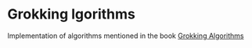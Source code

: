 # Grokking lgorithms
Implementation of algorithms mentioned in the book [Grokking Algorithms](https://www.manning.com/books/grokking-algorithms)
